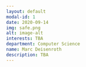 ```yaml
---
layout: default
modal-id: 1
date: 2020-09-14
img: safe.png
alt: image-alt
interests: TBA
department: Computer Science
name: Marc Deisenroth
description: TBA
---
```

